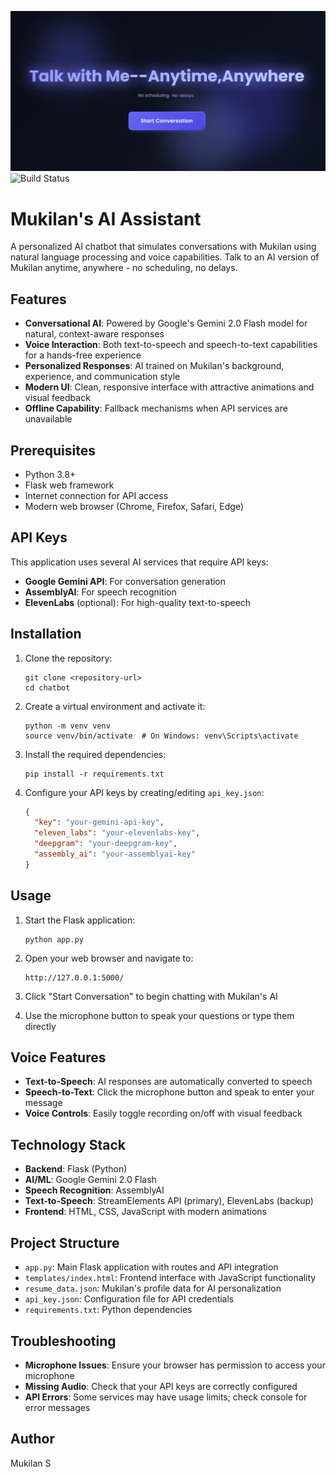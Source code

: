![Banner Image](banner.png)
![Build Status](https://github.com/OWNER/REPOSITORY/actions/workflows/WORKFLOW-FILE/badge.svg)

# Mukilan's AI Assistant

A personalized AI chatbot that simulates conversations with Mukilan using natural language processing and voice capabilities. Talk to an AI version of Mukilan anytime, anywhere - no scheduling, no delays.

## Features

- **Conversational AI**: Powered by Google's Gemini 2.0 Flash model for natural, context-aware responses
- **Voice Interaction**: Both text-to-speech and speech-to-text capabilities for a hands-free experience
- **Personalized Responses**: AI trained on Mukilan's background, experience, and communication style
- **Modern UI**: Clean, responsive interface with attractive animations and visual feedback
- **Offline Capability**: Fallback mechanisms when API services are unavailable

## Prerequisites

- Python 3.8+
- Flask web framework
- Internet connection for API access
- Modern web browser (Chrome, Firefox, Safari, Edge)

## API Keys

This application uses several AI services that require API keys:

- **Google Gemini API**: For conversation generation
- **AssemblyAI**: For speech recognition 
- **ElevenLabs** (optional): For high-quality text-to-speech

## Installation

1. Clone the repository:
   ```
   git clone <repository-url>
   cd chatbot
   ```

2. Create a virtual environment and activate it:
   ```
   python -m venv venv
   source venv/bin/activate  # On Windows: venv\Scripts\activate
   ```

3. Install the required dependencies:
   ```
   pip install -r requirements.txt
   ```

4. Configure your API keys by creating/editing `api_key.json`:
   ```json
   {
     "key": "your-gemini-api-key",
     "eleven_labs": "your-elevenlabs-key",
     "deepgram": "your-deepgram-key",
     "assembly_ai": "your-assemblyai-key"
   }
   ```

## Usage

1. Start the Flask application:
   ```
   python app.py
   ```

2. Open your web browser and navigate to:
   ```
   http://127.0.0.1:5000/
   ```

3. Click "Start Conversation" to begin chatting with Mukilan's AI

4. Use the microphone button to speak your questions or type them directly

## Voice Features

- **Text-to-Speech**: AI responses are automatically converted to speech
- **Speech-to-Text**: Click the microphone button and speak to enter your message
- **Voice Controls**: Easily toggle recording on/off with visual feedback

## Technology Stack

- **Backend**: Flask (Python)
- **AI/ML**: Google Gemini 2.0 Flash
- **Speech Recognition**: AssemblyAI
- **Text-to-Speech**: StreamElements API (primary), ElevenLabs (backup)
- **Frontend**: HTML, CSS, JavaScript with modern animations

## Project Structure

- `app.py`: Main Flask application with routes and API integration
- `templates/index.html`: Frontend interface with JavaScript functionality
- `resume_data.json`: Mukilan's profile data for AI personalization
- `api_key.json`: Configuration file for API credentials
- `requirements.txt`: Python dependencies

## Troubleshooting

- **Microphone Issues**: Ensure your browser has permission to access your microphone
- **Missing Audio**: Check that your API keys are correctly configured
- **API Errors**: Some services may have usage limits; check console for error messages


## Author

Mukilan S 
